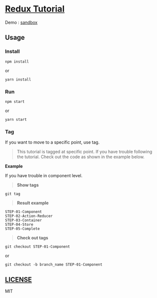 # [Redux Tutorial](https://github.com/qvil/redux-tutorial)
Demo : [sandbox](https://codesandbox.io/s/github/qvil/redux-tutorial)

## Usage

### Install
```
npm install
```
or
```
yarn install
```

### Run
```
npm start
```
or
```
yarn start
```

### Tag
If you want to move to a specific point, use tag.

>This tutorial is tagged at specific point. If you have trouble following the tutorial. Check out the code as shown in the example below.

**Example**

If you have trouble in component level.

>**Show tags**

```
git tag
```
>**Result example**
```
STEP-01-Component
STEP-02-Action-Reducer
STEP-03-Container
STEP-04-Store
STEP-05-Complete
```

>**Check out tags**

```
git checkout STEP-01-Component
```
or
```
git checkout -b branch_name STEP-01-Component
```

## [LICENSE](https://github.com/qvil/redux-tutorial/blob/master/LICENSE)
MIT